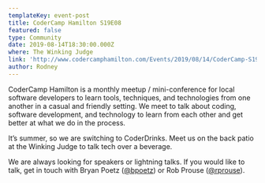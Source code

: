 ```yaml
---
templateKey: event-post
title: CoderCamp Hamilton S19E08
featured: false
type: Community
date: 2019-08-14T18:30:00.000Z
where: The Winking Judge
link: 'http://www.codercamphamilton.com/Events/2019/08/14/CoderCamp-S19E08'
author: Rodney
---
```

CoderCamp Hamilton is a monthly meetup / mini-conference for local software developers to learn tools, techniques, and technologies from one another in a casual and friendly setting. We meet to talk about coding, software development, and technology to learn from each other and get better at what we do in the process.

It’s summer, so we are switching to CoderDrinks. Meet us on the back patio at the Winking Judge to talk tech over a beverage.

We are always looking for speakers or lightning talks. If you would like to talk, get in touch with Bryan Poetz ([@bpoetz](https://twitter.com/bpoetz)) or Rob Prouse ([@rprouse](https://twitter.com/rprouse)).
